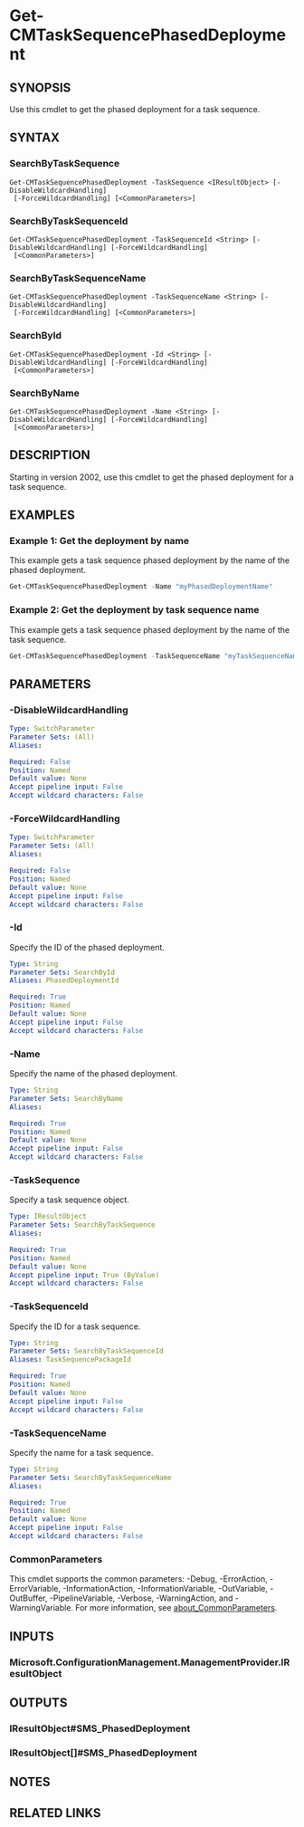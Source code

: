 ﻿---
external help file: AdminUI.PS.dll-Help.xml
Module Name: ConfigurationManager
online version:
schema: 2.0.0
---

# Get-CMTaskSequencePhasedDeployment

## SYNOPSIS

Use this cmdlet to get the phased deployment for a task sequence.

## SYNTAX

### SearchByTaskSequence
```
Get-CMTaskSequencePhasedDeployment -TaskSequence <IResultObject> [-DisableWildcardHandling]
 [-ForceWildcardHandling] [<CommonParameters>]
```

### SearchByTaskSequenceId
```
Get-CMTaskSequencePhasedDeployment -TaskSequenceId <String> [-DisableWildcardHandling] [-ForceWildcardHandling]
 [<CommonParameters>]
```

### SearchByTaskSequenceName
```
Get-CMTaskSequencePhasedDeployment -TaskSequenceName <String> [-DisableWildcardHandling]
 [-ForceWildcardHandling] [<CommonParameters>]
```

### SearchById
```
Get-CMTaskSequencePhasedDeployment -Id <String> [-DisableWildcardHandling] [-ForceWildcardHandling]
 [<CommonParameters>]
```

### SearchByName
```
Get-CMTaskSequencePhasedDeployment -Name <String> [-DisableWildcardHandling] [-ForceWildcardHandling]
 [<CommonParameters>]
```

## DESCRIPTION

Starting in version 2002, use this cmdlet to get the phased deployment for a task sequence.

## EXAMPLES

### Example 1: Get the deployment by name

This example gets a task sequence phased deployment by the name of the phased deployment.

```powershell
Get-CMTaskSequencePhasedDeployment -Name "myPhasedDeploymentName"
```

### Example 2: Get the deployment by task sequence name

This example gets a task sequence phased deployment by the name of the task sequence.

```powershell
Get-CMTaskSequencePhasedDeployment -TaskSequenceName "myTaskSequenceName"
```

## PARAMETERS

### -DisableWildcardHandling

```yaml
Type: SwitchParameter
Parameter Sets: (All)
Aliases:

Required: False
Position: Named
Default value: None
Accept pipeline input: False
Accept wildcard characters: False
```

### -ForceWildcardHandling

```yaml
Type: SwitchParameter
Parameter Sets: (All)
Aliases:

Required: False
Position: Named
Default value: None
Accept pipeline input: False
Accept wildcard characters: False
```

### -Id

Specify the ID of the phased deployment.

```yaml
Type: String
Parameter Sets: SearchById
Aliases: PhasedDeploymentId

Required: True
Position: Named
Default value: None
Accept pipeline input: False
Accept wildcard characters: False
```

### -Name

Specify the name of the phased deployment.

```yaml
Type: String
Parameter Sets: SearchByName
Aliases:

Required: True
Position: Named
Default value: None
Accept pipeline input: False
Accept wildcard characters: False
```

### -TaskSequence

Specify a task sequence object.

```yaml
Type: IResultObject
Parameter Sets: SearchByTaskSequence
Aliases:

Required: True
Position: Named
Default value: None
Accept pipeline input: True (ByValue)
Accept wildcard characters: False
```

### -TaskSequenceId

Specify the ID for a task sequence.

```yaml
Type: String
Parameter Sets: SearchByTaskSequenceId
Aliases: TaskSequencePackageId

Required: True
Position: Named
Default value: None
Accept pipeline input: False
Accept wildcard characters: False
```

### -TaskSequenceName

Specify the name for a task sequence.

```yaml
Type: String
Parameter Sets: SearchByTaskSequenceName
Aliases:

Required: True
Position: Named
Default value: None
Accept pipeline input: False
Accept wildcard characters: False
```

### CommonParameters
This cmdlet supports the common parameters: -Debug, -ErrorAction, -ErrorVariable, -InformationAction, -InformationVariable, -OutVariable, -OutBuffer, -PipelineVariable, -Verbose, -WarningAction, and -WarningVariable. For more information, see [about_CommonParameters](http://go.microsoft.com/fwlink/?LinkID=113216).

## INPUTS

### Microsoft.ConfigurationManagement.ManagementProvider.IResultObject
## OUTPUTS

### IResultObject#SMS_PhasedDeployment
### IResultObject[]#SMS_PhasedDeployment
## NOTES

## RELATED LINKS

